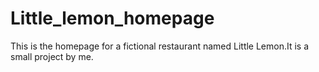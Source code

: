 # Little_lemon_homepage
This is the homepage for a fictional restaurant named Little Lemon.It is a small project by me.
